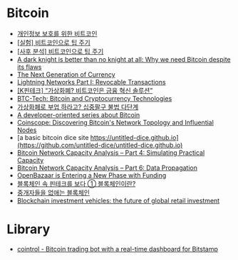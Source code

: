 Bitcoin
=======
* [개인정보 보호를 위한 비트코인](http://www.thestartupbible.com/2015/03/bitcoins-for-personal-privacy.html)
* [\[실험\] 비트코인으로 팁 주기](http://www.thestartupbible.com/2015/04/tipping-with-bitcoins-an-experiment.html)
* [\[사후 분석\] 비트코인으로 팁 주기](http://www.thestartupbible.com/2015/04/tipping-with-bitcoins-postmortem.html)
* [A dark knight is better than no knight at all: Why we need Bitcoin despite its flaws](http://suitpossum.blogspot.kr/2015/03/bitcoin-power-dynamics.html)
* [The Next Generation of Currency](http://www.wired.com/partners/bnymellon/futureofmoney/)
* [Lightning Networks Part I: Revocable Transactions](http://rusty.ozlabs.org/?p=450)
* [[K핀테크] “가상화폐? 비트코인은 금융 혁신 솔루션”](http://www.bloter.net/archives/225902)
* [BTC-Tech: Bitcoin and Cryptocurrency Technologies](https://piazza.com/princeton/spring2015/btctech/resources)
* [가상화폐로 부업 하라고? 십중팔구 불법 다단계](http://www.bloter.net/archives/227505)
* [A developer-oriented series about Bitcoin](http://davidederosa.com/basic-blockchain-programming/)
* [Coinscope: Discovering Bitcoin's Network Topology and Influential Nodes](http://cs.umd.edu/projects/coinscope/)
* [a basic bitcoin dice site https://untitled-dice.github.io](https://github.com/untitled-dice/untitled-dice.github.io)
* [Bitcoin Network Capacity Analysis – Part 4: Simulating Practical Capacity](https://tradeblock.com/blog/bitcoin-network-capacity-analysis-part-4-simulating-practical-capacity)
* [Bitcoin Network Capacity Analysis – Part 6: Data Propagation](https://tradeblock.com/blog/bitcoin-network-capacity-analysis-part-6-data-propagation)
* [OpenBazaar is Entering a New Phase with Funding](https://blog.openbazaar.org/openbazaar-is-entering-a-new-phase-with-funding/)
* [블록체인 속 핀테크를 보다 ① 블록체인이란?](http://www.bloter.net/archives/230157)
* [중개자들을 없애는 블록체인](http://www.thestartupbible.com/2015/07/how-blockchain-can-get-rid-of-middlemen.html)
* [Blockchain investment vehicles: the future of global retail investment](https://medium.com/@jbrukh/blockchain-investment-vehicles-3ca285797060)

# Library
* [cointrol - Bitcoin trading bot with a real-time dashboard for Bitstamp](https://github.com/jkbrzt/cointrol)